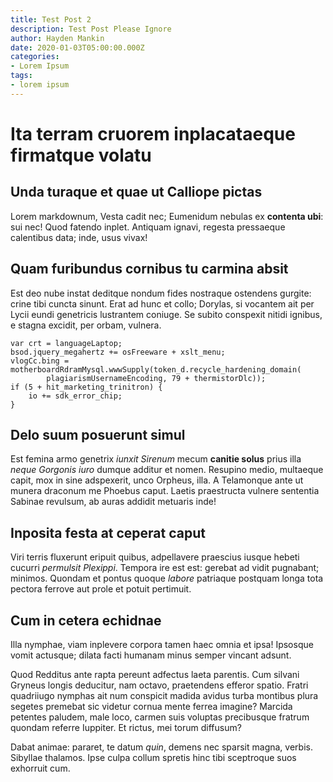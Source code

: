 ```yaml
---
title: Test Post 2
description: Test Post Please Ignore
author: Hayden Mankin
date: 2020-01-03T05:00:00.000Z
categories:
- Lorem Ipsum
tags:
- lorem ipsum
---
```


# Ita terram cruorem inplacataeque firmatque volatu

## Unda turaque et quae ut Calliope pictas

Lorem markdownum, Vesta cadit nec; Eumenidum nebulas ex **contenta ubi**: sui
nec! Quod fatendo inplet. Antiquam ignavi, regesta pressaeque calentibus data;
inde, usus vivax!

## Quam furibundus cornibus tu carmina absit

Est deo nube instat deditque nondum fides nostraque ostendens gurgite: crine
tibi cuncta sinunt. Erat ad hunc et collo; Dorylas, si vocantem ait per Lycii
eundi genetricis lustrantem coniuge. Se subito conspexit nitidi ignibus, e
stagna excidit, per orbam, vulnera.

```
var crt = languageLaptop;
bsod.jquery_megahertz += osFreeware + xslt_menu;
vlogCc.bing = motherboardRdramMysql.wwwSupply(token_d.recycle_hardening_domain(
        plagiarismUsernameEncoding, 79 + thermistorDlc));
if (5 + hit_marketing_trinitron) {
    io += sdk_error_chip;
}
```

## Delo suum posuerunt simul

Est femina armo genetrix *iunxit Sirenum* mecum **canitie solus** prius illa
*neque Gorgonis iuro* dumque additur et nomen. Resupino medio, multaeque capit,
mox in sine adspexerit, unco Orpheus, illa. A Telamonque ante ut munera draconum
me Phoebus caput. Laetis praestructa vulnere sententia Sabinae revulsum, ab
auras addidit metuaris inde!

## Inposita festa at ceperat caput

Viri terris fluxerunt eripuit quibus, adpellavere praescius iusque hebeti
cucurri *permulsit Plexippi*. Tempora ire est est: gerebat ad vidit pugnabant;
minimos. Quondam et pontus quoque *labore* patriaque postquam longa tota pectora
ferrove aut prole et potuit pertimuit.

## Cum in cetera echidnae

Illa nymphae, viam inplevere corpora tamen haec omnia et ipsa! Ipsosque vomit
actusque; dilata facti humanam minus semper vincant adsunt.

Quod Redditus ante rapta pereunt adfectus laeta parentis. Cum silvani Gryneus
longis deducitur, nam octavo, praetendens efferor spatio. Fratri quadriiugo
nymphas ait num conspicit madida avidus turba montibus plura segetes premebat
sic videtur cornua mente ferrea imagine? Marcida petentes paludem, male loco,
carmen suis voluptas precibusque fratrum quondam referre Iuppiter. Et rictus,
mei torum diffusum?

Dabat animae: pararet, te datum *quin*, demens nec sparsit magna, verbis.
Sibyllae thalamos. Ipse culpa collum spretis hinc tibi sceptroque suos exhorruit
cum.
